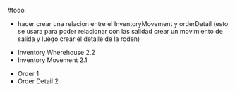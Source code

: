 #todo

<!-- - add field uuid for use it as references to the forms created -->
- hacer crear una relacion entre el InventoryMovement y orderDetail (esto se usara para poder relacionar con las salidad crear un movimiento de salida y luego crear el detalle de la roden)
<!-- part 1 -->
- Inventory Wherehouse 2.2
- Inventory Movement 2.1
<!-- part 2 -->
- Order 1
- Order Detail 2
